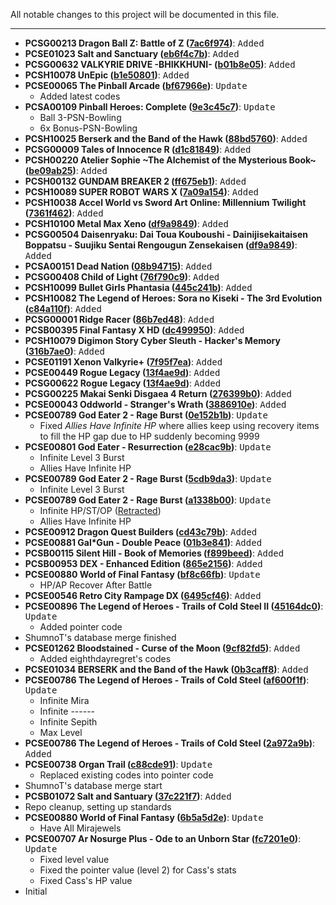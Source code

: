 All notable changes to this project will be documented in this file.
***	
* **PCSG00213 Dragon Ball Z: Battle of Z ([7ac6f974](https://github.com/r0ah/vitacheat/commit/7ac6f974b4847773585cba57ee02617ef2e54d18))**: <kbd>Added</kbd>
* **PCSE01023 Salt and Sanctuary ([eb6f4c7b](https://github.com/r0ah/vitacheat/commit/eb6f4c7bca9425e0bf2476454d5c2c3a7e613341))**: <kbd>Added</kbd>
* **PCSG00632 VALKYRIE DRIVE -BHIKKHUNI- ([b01b8e05](https://github.com/r0ah/vitacheat/commit/b01b8e05809b1230474a2646a4e5614561d476ad))**: <kbd>Added</kbd>
* **PCSH10078 UnEpic ([b1e50801](https://github.com/r0ah/vitacheat/commit/b1e50801eab6e23377627fca6ed62e9569a55d5d))**: <kbd>Added</kbd>
* **PCSE00065 The Pinball Arcade ([bf67966e](https://github.com/r0ah/vitacheat/commit/bf67966eebef1b5d4695b6316daa81e1bd4c8d23))**: <kbd>Update</kbd>
   * Added latest codes
* **PCSA00109 Pinball Heroes: Complete ([9e3c45c7](https://github.com/r0ah/vitacheat/commit/9e3c45c7885d98709101ac3605dfb18e52ad8451))**: <kbd>Update</kbd>
   * Ball 3-PSN-Bowling
   * 6x Bonus-PSN-Bowling
* **PCSH10025 Berserk and the Band of the Hawk ([88bd5760](https://github.com/r0ah/vitacheat/commit/88bd57602d7a3c9d8711131de6bee722456fdc24))**: <kbd>Added</kbd>
* **PCSG00009 Tales of Innocence R ([d1c81849](https://github.com/r0ah/vitacheat/commit/d1c81849e2538d43b1196ec1874874180b599e5b))**: <kbd>Added</kbd>
* **PCSH00220 Atelier Sophie ~The Alchemist of the Mysterious Book~ ([be09ab25](https://github.com/r0ah/vitacheat/commit/be09ab257a0d2f38d46ad021c0e0babc49bf8973))**: <kbd>Added</kbd>
* **PCSH00132 GUNDAM BREAKER 2 ([ff675eb1](https://github.com/r0ah/vitacheat/commit/ff675eb1e6109aa9ae8fafc751b19305898992ce))**: <kbd>Added</kbd>
* **PCSH10089 SUPER ROBOT WARS X ([7a09a154](https://github.com/r0ah/vitacheat/commit/7a09a154aa5cce735984e40e8fb5bdf7c1c4f7f3))**: <kbd>Added</kbd>
* **PCSH10038 Accel World vs Sword Art Online: Millennium Twilight ([7361f462](https://github.com/r0ah/vitacheat/commit/7361f462630a77425c1f236280af3a0f07e61ef7))**: <kbd>Added</kbd>
* **PCSH10100 Metal Max Xeno ([df9a9849](https://github.com/r0ah/vitacheat/commit/df9a9849537826a2ee5b6e0d92c23ed3a6be1cf1))**: <kbd>Added</kbd>
* **PCSG00504 Daisenryaku: Dai Toua Kouboushi - Dainijisekaitaisen Boppatsu - Suujiku Sentai Rengougun Zensekaisen ([df9a9849](https://github.com/r0ah/vitacheat/commit/df9a9849537826a2ee5b6e0d92c23ed3a6be1cf1))**: <kbd>Added</kbd>
* **PCSA00151 Dead Nation ([08b94715](https://github.com/r0ah/vitacheat/commit/08b9471516fb12a6d92030ed0892851d7f26c6d9))**: <kbd>Added</kbd>
* **PCSG00408 Child of Light ([76f790c9](https://github.com/r0ah/vitacheat/commit/76f790c971e8d0fe3f5191ff7daf2c5ff84bd93c))**: <kbd>Added</kbd>
* **PCSH10099 Bullet Girls Phantasia ([445c241b](https://github.com/r0ah/vitacheat/commit/445c241b51ef5f1648bb15ffdf8efd073b38f0a1))**: <kbd>Added</kbd>
* **PCSH10082 The Legend of Heroes: Sora no Kiseki - The 3rd Evolution ([c84a110f](https://github.com/r0ah/vitacheat/commit/c84a110f3e9d9474de4b9c0dd553e06eee35acb4))**: <kbd>Added</kbd>
* **PCSG00001 Ridge Racer ([86b7ed48](https://github.com/r0ah/vitacheat/commit/86b7ed48038b1c7f551768e943b71f018c44125a))**: <kbd>Added</kbd>
* **PCSB00395 Final Fantasy X HD ([dc499950](https://github.com/r0ah/vitacheat/commit/dc499950484fa6ab371713b246918aa84acb4add))**: <kbd>Added</kbd>
* **PCSH10079 Digimon Story Cyber Sleuth - Hacker's Memory ([316b7ae0](https://github.com/r0ah/vitacheat/commit/316b7ae01a4f42f27ea06821bf9e01cdca16717a))**: <kbd>Added</kbd>
* **PCSE01191 Xenon Valkyrie+ ([7f95f7ea](https://github.com/r0ah/vitacheat/commit/7f95f7eaaa6aee98e0c625ea1781fd1d4ad48c8c))**: <kbd>Added</kbd>
* **PCSE00449 Rogue Legacy ([13f4ae9d](https://github.com/r0ah/vitacheat/commit/13f4ae9d2f402939d57cfaf25413c2f4214fbedc))**: <kbd>Added</kbd>
* **PCSG00622 Rogue Legacy ([13f4ae9d](https://github.com/r0ah/vitacheat/commit/13f4ae9d2f402939d57cfaf25413c2f4214fbedc))**: <kbd>Added</kbd>
* **PCSG00225 Makai Senki Disgaea 4 Return ([276399b0](https://github.com/r0ah/vitacheat/commit/276399b0691e43d12ee3d9f660a01f09bafef332))**: <kbd>Added</kbd>
* **PCSE00043 Oddworld - Stranger's Wrath ([3886910e](https://github.com/r0ah/vitacheat/commit/3886910e904aaaaf8522eb55c9a6b040cd4f2191))**: <kbd>Added</kbd>
* **PCSE00789 God Eater 2 - Rage Burst ([0e152b1b](https://github.com/r0ah/vitacheat/commit/0e152b1b1a25469f28214062f2f02309107c4ec2))**: <kbd>Update</kbd>
   * Fixed _Allies Have Infinite HP_ where allies keep using recovery items to fill the HP gap due to HP suddenly becoming 9999
* **PCSE00801 God Eater - Resurrection ([e28cac9b](https://github.com/r0ah/vitacheat/commit/e28cac9bcbdbad052bd732da5c4368d931635c85))**: <kbd>Update</kbd>
   * Infinite Level 3 Burst
   * Allies Have Infinite HP
* **PCSE00789 God Eater 2 - Rage Burst ([5cdb9da3](https://github.com/r0ah/vitacheat/commit/5cdb9da384d1d7d08d9d0ae5316f5830cfa927bc))**: <kbd>Update</kbd>
   * Infinite Level 3 Burst
* **PCSE00789 God Eater 2 - Rage Burst ([a1338b00](https://github.com/r0ah/vitacheat/commit/a1338b004cffc113de707782b52f3b755d395cc1))**: <kbd>Update</kbd>
   * Infinite HP/ST/OP ([Retracted](https://github.com/r0ah/vitacheat/commit/6ff641c937365cab80407fc78600bdeeb4c6c20d))
   * Allies Have Infinite HP
* **PCSE00912 Dragon Quest Builders ([cd43c79b](https://github.com/r0ah/vitacheat/commit/cd43c79bf32d3caee339c28ef0f63c5483372858))**: <kbd>Added</kbd>
* **PCSE00881 Gal*Gun - Double Peace ([01b3e841](https://github.com/r0ah/vitacheat/commit/01b3e841bbce7a8e711162d7e03909e28868102c))**: <kbd>Added</kbd>
* **PCSB00115 Silent Hill - Book of Memories ([f899beed](https://github.com/r0ah/vitacheat/commit/f899beed35393371dd02e2bef7d6edc579410312))**: <kbd>Added</kbd>
* **PCSB00953 DEX - Enhanced Edition ([865e2156](https://github.com/r0ah/vitacheat/commit/865e21566040d77e2cdea1de82ae7edfd3cf6c97))**: <kbd>Added</kbd>
* **PCSE00880 World of Final Fantasy ([bf8c66fb](https://github.com/r0ah/vitacheat/commit/bf8c66fb5ba7417b102517d10e1e6927f16da81e))**: <kbd>Update</kbd>
   * HP/AP Recover After Battle
* **PCSE00546 Retro City Rampage DX ([6495cf46](https://github.com/r0ah/vitacheat/commit/6495cf46cfbbb3273d3d62581423efe649920449))**: <kbd>Added</kbd>
* **PCSE00896 The Legend of Heroes - Trails of Cold Steel II ([45164dc0](https://github.com/r0ah/vitacheat/commit/45164dc0e91b7b0fa8da08b368680d25c8aae0a2))**: <kbd>Update</kbd>
   * Added pointer code
* ShumnoT's database merge finished
* **PCSE01262 Bloodstained - Curse of the Moon ([9cf82fd5](https://github.com/r0ah/vitacheat/commit/9cf82fd519bcc5a4c51fa4cb987f3eb266d1b5fd))**: <kbd>Added</kbd>
   * Added eighthdayregret's codes
* **PCSE01034 BERSERK and the Band of the Hawk ([0b3caff8](https://github.com/r0ah/vitacheat/commit/0b3caff8d647395154f2b56556bb70affcfa2c63))**: <kbd>Added</kbd>
* **PCSE00786 The Legend of Heroes - Trails of Cold Steel ([af600f1f](https://github.com/r0ah/vitacheat/commit/af600f1f116f0fd412cd58af01a0ee956d2a2554))**: <kbd>Update</kbd>
   * Infinite Mira
   * Infinite ------
   * Infinite Sepith
   * Max Level
* **PCSE00786 The Legend of Heroes - Trails of Cold Steel ([2a972a9b](https://github.com/r0ah/vitacheat/commit/2a972a9b1c5dfcf623d3ea5ddd845e54754d7ea2))**: <kbd>Added</kbd>
* **PCSE00738 Organ Trail ([c88cde91](https://github.com/r0ah/vitacheat/commit/c88cde91d078d5bb47eba72d635704a414ab7494))**: <kbd>Update</kbd>
   * Replaced existing codes into pointer code
* ShumnoT's database merge start
* **PCSB01072 Salt and Santuary ([37c221f7](https://github.com/r0ah/vitacheat/commit/37c221f7f2f53abb9695a7d516845c05871356ac))**: <kbd>Added</kbd>
* Repo cleanup, setting up standards
* **PCSE00880 World of Final Fantasy ([6b5a5d2e](https://github.com/r0ah/vitacheat/commit/6b5a5d2ebead2e3ab6fd3999e6f292f7c5da9cf8))**: <kbd>Update</kbd>
   * Have All Mirajewels
* **PCSE00707 Ar Nosurge Plus - Ode to an Unborn Star ([fc7201e0](https://github.com/r0ah/vitacheat/commit/fc7201e0f6ed10748a073c4c945c10bb4d6d0a15))**: <kbd>Update</kbd>
   * Fixed level value
   * Fixed the pointer value (level 2) for Cass's stats
   * Fixed Cass's HP value
* Initial